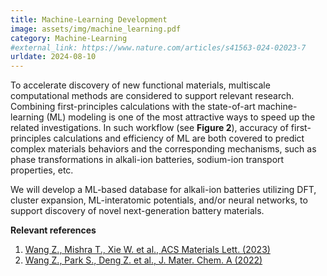 ```yaml
---
title: Machine-Learning Development
image: assets/img/machine_learning.pdf
category: Machine-Learning
#external_link: https://www.nature.com/articles/s41563-024-02023-7
urldate: 2024-08-10
---
```


To accelerate discovery of new functional materials, multiscale computational methods are considered to support relevant research. Combining first-principles calculations with the state-of-art machine-learning (ML) modeling is one of the most attractive ways to speed up the related investigations. In such workflow (see <strong>Figure 2</strong>), accuracy of first-principles calculations and efficiency of ML are both covered to predict complex materials behaviors and the corresponding mechanisms, such as phase transformations in alkali-ion batteries, sodium-ion transport properties, etc. 

We will develop a ML-based database for alkali-ion batteries utilizing DFT, cluster expansion, ML-interatomic potentials, and/or neural networks, to support discovery of novel next-generation battery materials. 

**Relevant references**

1. [Wang Z., Mishra T., Xie W. et al., ACS Materials Lett. (2023)](https://pubs.acs.org/doi/10.1021/acsmaterialslett.3c00610)
2. [Wang Z., Park S., Deng Z. et al., J. Mater. Chem. A (2022)](https://pubs.rsc.org/en/content/articlelanding/2022/ta/d1ta09249a) 
